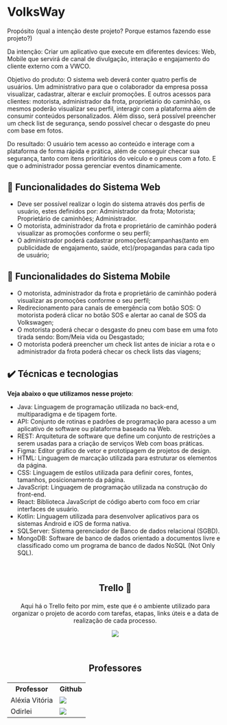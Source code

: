 # VolksWay

Propósito (qual a intenção deste projeto? Porque estamos fazendo esse projeto?)

Da intenção: Criar um aplicativo que execute em diferentes devices: Web, Mobile que servirá de canal de divulgação, interação e engajamento do cliente externo com a VWCO.

Objetivo do produto: O sistema web deverá conter quatro perfis de usuários. Um administrativo para que o colaborador da empresa possa visualizar, cadastrar, alterar e excluir promoções. E outros acessos para clientes: motorista, administrador da frota, proprietário do caminhão, os mesmos poderão visualizar seu perfil, interagir com a plataforma além de consumir conteúdos personalizados. Além disso, será possível preencher um check list de segurança, sendo possível checar o desgaste do pneu com base em fotos.

Do resultado: O usuário tem acesso ao conteúdo e interage com a plataforma de forma rápida e prática, além de conseguir checar sua segurança, tanto com itens prioritários do veículo e o pneus com a foto. E que o administrador possa gerenciar eventos dinamicamente.


## 🔨 Funcionalidades do Sistema Web

- Deve ser possível realizar o login do sistema através dos perfis de usuário, estes definidos por: 
    Administrador da frota;
    Motorista;
    Proprietário de caminhões;
    Administrador.
- O motorista, administrador da frota e proprietário de caminhão poderá visualizar as promoções conforme o seu perfil;
- O administrador poderá cadastrar promoções/campanhas(tanto em publicidade de engajamento, saúde, etc)/propagandas para cada tipo de usuário;

## 🔨 Funcionalidades do Sistema Mobile

- O motorista, administrador da frota e proprietário de caminhão poderá visualizar as promoções conforme o seu perfil;
- Redirecionamento para canais de emergência com botão SOS: O motorista poderá clicar no botão SOS e alertar ao canal de SOS da Volkswagen;
- O motorista poderá checar o desgaste do pneu com base em uma foto tirada sendo: Bom/Meia vida ou Desgastado;
- O motorista poderá preencher um check list antes de iniciar a rota e o administrador da frota poderá checar os check lists das viagens;

## ✔️ Técnicas e tecnologias

**Veja abaixo o que utilizamos nesse projeto**:
- Java: Linguagem de programação utilizada no back-end, multiparadigma e de tipagem forte.
- API: Conjunto de rotinas e padrões de programação para acesso a um aplicativo de software ou plataforma baseado na Web.
- REST: Arquitetura de software que define um conjunto de restrições a serem usadas para a criação de serviços Web com boas práticas.
- Figma: Editor gráfico de vetor e prototipagem de projetos de design.
- HTML: Linguagem de marcação utilizada para estruturar os elementos da página.
- CSS: Linguagem de estilos utilizada para definir cores, fontes, tamanhos, posicionamento da página.
- JavaScript: Linguagem de programação utilizada na construção do front-end.
- React: Biblioteca JavaScript de código aberto com foco em criar interfaces de usuário.
- Kotlin: Linguagem utilizada para desenvolver aplicativos para os sistemas Android e iOS de forma nativa.
- SQLServer: Sistema gerenciador de Banco de dados relacional (SGBD).
- MongoDB: Software de banco de dados orientado a documentos livre e classificado como um programa de banco de dados NoSQL (Not Only SQL).

&nbsp;
&nbsp;

## <p align="center">Trello 📝</p>
<p align="center">Aqui há o Trello feito por mim, este que é o ambiente utilizado para organizar o projeto de acordo com tarefas, etapas, links úteis e a data de realização de cada processo.</p>


<p align="center"><a href="https://trello.com/b/CUwwmGUt/grupo-4-volkswagen-code"> <img src="https://img.shields.io/badge/Trello-0052CC?style=for-the-badge&logo=trello&logoColor=white" /> </a></p>

&nbsp;
&nbsp;

## <p align="center">Professores</p>
<table align="center">
  <tr>
    <th>Professor</th>
    <th>Github</th>
  </tr>
  <tr>
  <tr>
    <td>Aléxia Vitória</td>
    <td><a href="https://github.com/alexiamelhado18"> <img src="https://img.shields.io/badge/GitHub-100000?style=for-the-badge&logo=github&logoColor=white" /> </a></td>
  </tr>
    <td>Odirlei</td>
    <td> <a href="https://github.com/odirlei-assis"> <img src="https://img.shields.io/badge/GitHub-100000?style=for-the-badge&logo=github&logoColor=white" /> </a></td>
  </tr>
</table>

&nbsp;
&nbsp;
